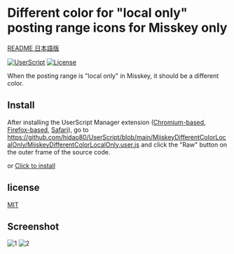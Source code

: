 # Different color for "local only" posting range icons for Misskey only

[README 日本語版](./README_ja.md)

[![UserScript](https://img.shields.io/badge/Framework-UserScript-blue.svg)](https://en.wikipedia.org/wiki/Userscript)
[![License](https://img.shields.io/github/license/hidao80/UserScript)](/LICENSE)

When the posting range is "local only" in Misskey, it should be a different color.

## Install

After installing the UserScript Manager extension ([Chromium-based](https://chrome.google.com/webstore/detail/tampermonkey/dhdgffkkebhmkfjojejmpbldmpobfkfo), [Firefox-based](https://addons.mozilla.org/en-US/firefox/addon/tampermonkey/), [Safari](https://apps.apple.com/us/app/userscripts/id1463298887)), go to https://github.com/hidao80/UserScript/blob/main/MiiskeyDifferentColorLocalOnly/MiiskeyDifferentColorLocalOnly.user.js and click the "Raw" button on the outer frame of the source code.

or [Click to install](https://github.com/hidao80/UserScript/raw/main/MiiskeyDifferentColorLocalOnly/MiiskeyDifferentColorLocalOnly.user.js)

## license

[MIT](/LICENSE)

## Screenshot

![1](https://user-images.githubusercontent.com/8155294/218248367-6fd9babe-f2bb-4000-a405-fc804cf8fe2e.png)
![2](https://user-images.githubusercontent.com/8155294/218248273-696ed451-4b2d-4fad-bf40-7a638f2a256b.png)
